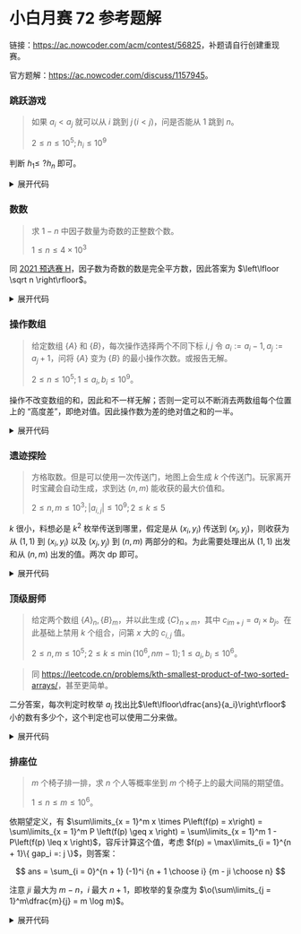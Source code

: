 # 小白月赛 72 参考题解

链接：<https://ac.nowcoder.com/acm/contest/56825>，补题请自行创建重现赛。

官方题解：<https://ac.nowcoder.com/discuss/1157945>。

### 跳跃游戏
> 如果 $a_i \lt a_j$ 就可以从 $i$ 跳到 $j\,(i \lt j)$，问是否能从 $1$ 跳到 $n$。
>
> $2 \leq n \leq 10^5; h_i \leq 10^9$

判断 $h_1 \leq\!\!\!\!? h_n$ 即可。

<details><summary>展开代码 </summary>

```py
n = int(input())
h = [int(i) for i in input().split()]
print('YES' if h[0] < h[-1] else 'NO')
```

</details>

### 数数
> 求 $1 - n$ 中因子数量为奇数的正整数个数。
>
> $1 \leq n \leq 4\times 10^3$

同 [2021 预选赛 H](https://ac.nowcoder.com/acm/contest/20815/H)，因子数为奇数的数是完全平方数，因此答案为 $\left\lfloor \sqrt n \right\rfloor$。

<details><summary>展开代码 </summary>

```py
for _ in range(int(input())):
    print(int(int(input()) ** .5))
```

</details>

### 操作数组
> 给定数组 $\{A\}$ 和 $\{B\}$，每次操作选择两个不同下标 $i, j$ 令 $a_i := a_i - 1, a_j := a_j + 1$，问将 $\{A\}$ 变为 $\{B\}$ 的最小操作次数。或报告无解。
>
> $2 \leq n \leq 10^5; 1 \leq a_i, b_i \leq 10^9$。

操作不改变数组的和，因此和不一样无解；否则一定可以不断消去两数组每个位置上的 “高度差”，即绝对值。因此操作数为差的绝对值之和的一半。

<details><summary>展开代码 </summary>

```py
n = int(input())
a, b = [[int(_) for _ in input().split()] for i in range(2)]

if sum(a) != sum(b):
    print(-1)
else:
    print(sum([abs(A - B) for (A, B) in zip(a, b)]) // 2)
```

</details>

### 遗迹探险
> 方格取数。但是可以使用一次传送门，地图上会生成 $k$ 个传送门。玩家离开时宝藏会自动生成，求到达 $(n, m)$ 能收获的最大价值和。
>
> $2 \leq n, m \leq 10^3; |a_{i, j}| \leq 10^9; 2 \leq k \leq 5$

$k$ 很小，料想必是 $k^2$ 枚举传送到哪里，假定是从 $(x_i, y_i)$ 传送到 $(x_j, y_j)$，则收获为从 $(1, 1)$ 到 $(x_i, y_i)$ 以及 $(x_j, y_j)$ 到 $(n, m)$ 两部分的和。为此需要处理出从 $(1, 1)$ 出发和从 $(n, m)$ 出发的值。两次 dp 即可。

<details><summary>展开代码 </summary>

```cpp
#include <bits/stdc++.h>

using ll = long long;

int main() {
    std::cin.tie(nullptr)->sync_with_stdio(false);

    int n, m;
    std::cin >> n >> m;

    std::vector g(n + 1, std::vector(m + 1, 0));
    for (int i = 1; i <= n; i++) {
        for (int j = 1; j <= m; j++) {
            std::cin >> g[i][j];
        }
    }

    const ll inf = 1e18;
    std::vector f1(n + 1, std::vector(m + 1, (ll)-inf));
    std::vector f2(n + 2, std::vector(m + 2, (ll)-inf));

    f1[1][1] = f2[n][m] = 0;
    for (int i = 1; i <= n; i++) {
        for (int j = 1; j <= m; j++) {
            f1[i][j] = std::max({f1[i][j],f1[i - 1][j], f1[i][j - 1]}) + g[i][j];
        }
    }

    for (int i = n; i >= 1; i--) {
        for (int j = m; j >= 1; j--) {
            f2[i][j] = std::max({f2[i][j],f2[i + 1][j], f2[i][j + 1]}) + g[i][j];
        }
    }

    int t;
    std::cin >> t;
    while (t--) {
        int k;
        std::cin >> k;

        std::vector q(k, std::pair{0, 0});

        for (auto &[x, y] : q) {
            std::cin >> x >> y;
        }

        ll ans = f1[n][m];
        for (int i = 0; i < k; i++) {
            auto [xi, yi] = q[i];
            for (int j = 0; j < k; j++) {
                auto [xj, yj] = q[j];
                if (i != j) {
                    ans = std::max(ans, f1[xi][yi] + f2[xj][yj]);
                }
            }
        }

        std::cout << ans << '\n';
    }

    return 0;
}
```

</details>

### 顶级厨师
> 给定两个数组 $\{A\}_n, \{B\}_m$，并以此生成 $\{C\}_{n \times m}$，其中 $c_{im + j} = a_i \times b_j$。在此基础上禁用 $k$ 个组合，问第 $x$ 大的 $c_{i, j}$ 值。
>
> $2 \leq n, m \leq 10^5; 2 \leq k \leq \min(10^6, nm - 1); 1 \leq a_i, b_i \leq 10^6$。

> 同 <https://leetcode.cn/problems/kth-smallest-product-of-two-sorted-arrays/>，甚至更简单。

二分答案，每次判定时枚举 $a_i$ 找出比$\left\lfloor\dfrac{ans}{a_i}\right\rfloor$ 小的数有多少个，这个判定也可以使用二分来做。

<details><summary>展开代码 </summary>

```cpp
#include <bits/stdc++.h>

using ll = long long;

int main() {
    std::cin.tie(nullptr)->sync_with_stdio(false);

    int n, m, k, q;
    std::cin >> n >> m >> k >> q;

    std::vector<int> a(n), b(m);

    for (auto &i : a) std::cin >> i;
    for (auto &i : b) std::cin >> i;

    std::map<ll, int> mp;
    while (k--) {
        int x, y;
        std::cin >> x >> y;
        mp[(ll)a[x - 1] * b[y - 1]]++;
    }
    mp[0] = 0;

    int now = 0;
    for (auto &[pos, w] : mp) {
        now += w;
        mp[pos] = now;
    }
    
    std::sort(a.begin(), a.end());
    std::sort(b.begin(), b.end());

    while (q--) {
        ll x;
        std::cin >> x;
        ll l = 1, r = (ll)a.back() * b.back();
        while (l < r) {
            ll M = (l + r) / 2;
            
            // check
            ll res = -std::prev(mp.upper_bound(M))->second;
            for (int i : a) {
                ll now = M / i;
                auto it = std::upper_bound(b.begin(), b.end(), now);
                res += it - b.begin();
                if (res >= x) {
                    break;
                }
            }

            if (res >= x) {
                r = M;
            } else {
                l = M + 1;
            }
        }

        std::cout << l << '\n';
    }
    return 0;
}
```

</details>

### 排座位
> $m$ 个椅子排一排，求 $n$ 个人等概率坐到 $m$ 个椅子上的最大间隔的期望值。
>
> $1 \leq n \leq m \leq 10^6$。

依期望定义，有 $\sum\limits_{x = 1}^m x \times P\left(f(p) = x\right) = \sum\limits_{x = 1}^m P \left(f(p) \geq x \right) = \sum\limits_{x = 1}^m 1 - P\left(f(p) \leq x \right)$，容斥计算这个值，考虑 $f(p) = \max\limits_{i = 1}^{n + 1}\{ gap_i =: j \}$，则答案：

$$
ans = \sum_{i = 0}^{n + 1} (-1)^i {n + 1 \choose i} {m - ji \choose n}
$$

注意 $ji$ 最大为 $m - n$，$i$ 最大 $n + 1$，即枚举的复杂度为 $\o(\sum\limits_{j = 1}^m\dfrac{m}{j} = m \log m)$。

<details><summary>展开代码 </summary>

```cpp
#include <bits/stdc++.h>

using ll = long long;

int main() {
    std::cin.tie(nullptr)->sync_with_stdio(false);

    int n, m;
    std::cin >> n >> m;

    const int mod = 998244353;
    std::vector<ll> fac(m + 2), ifc(m + 2), inv(m + 2);
    fac[0] = ifc[0] = inv[0] = 1;
    fac[1] = ifc[1] = inv[1] = 1;
    for (int i = 2; i <= m + 1; i++) {
        fac[i] = fac[i - 1] * i % mod;
        inv[i] = (mod - mod / i) * inv[mod % i] % mod;
        ifc[i] = ifc[i - 1] * inv[i] % mod;
    }
    auto binom = [&](ll n, ll m) -> ll {
        return n < m || m < 0 ? 0ll : fac[n] * ifc[n - m] % mod * ifc[m] % mod;
    };
    auto power = [&mod](ll n, int m) -> ll {
        ll res = 1;
        for (; m; m /= 2, n = n * n % mod)
            if (m & 1) res = res * n % mod;
        return res;
    };

    ll ans = 0;
    for (int i = 1; i <= m; i++) {
        ll res = 0;
        for (int j = 0; j * i <= m - n && j <= n + 1; j++) {
            res = (res + binom(n + 1, j) * binom(m - j * i, n) % mod * (j % 2 ? mod - 1 : 1)) % mod;
        }
        ans = (ans + binom(m, n) - res + mod) % mod;
    }

    std::cout << ans * power(binom(m, n), mod - 2) % mod << '\n';

    return 0;
}
```

</details>